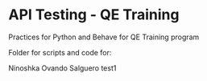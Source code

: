# API Testing - QE Training

Practices for Python and Behave for QE Training program

Folder for scripts and code for:

Ninoshka Ovando Salguero‎ test1